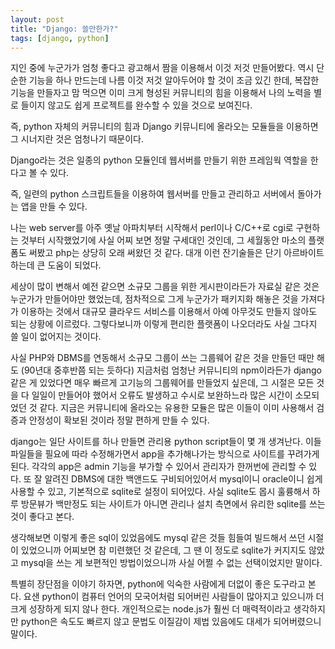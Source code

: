 ```yaml
---
layout: post
title: "Django: 쓸만한가?"
tags: [django, python]
---
```


지인 중에 누군가가 엄청 좋다고 광고해서 짬을 이용해서 이것 저것 만들어봤다. 역시 단순한 기능을 하나 만드는데 나름 이것 저것 알아두어야 할 것이 조금 있긴 한데, 복잡한 기능을 만들자고 맘 먹으면 이미 크게 형성된 커뮤니티의 힘을 이용해서 나의 노력을 별로 들이지 않고도 쉽게 프로젝트를 완수할 수 있을 것으로 보여진다. 

즉, python 자체의 커뮤니티의 힘과 Django 키뮤니티에 올라오는 모듈들을 이용하면 그 시너지란 것은 엄청나기 때문이다. 

Django라는 것은 일종의 python 모듈인데 웹서버를 만들기 위한 프레임웍 역할을 한다고 볼 수 있다. 

즉, 일련의 python 스크립트들을 이용하여 웹서버를 만들고 관리하고 서버에서 돌아가는 앱을 만들 수 있다. 

나는 web server를 아주 옛날 아파치부터 시작해서 perl이나 C/C++로 cgi로 구현하는 것부터 시작했었기에 사실 어찌 보면 정말 구세대인 것인데, 그 세월동안 마소의 플랫폼도 써봤고 php는 상당히 오래 써왔던 것 같다. 대개 이런 잔기술들은 단기 아르바이트 하는데 큰 도움이 되었다. 

세상이 많이 변해서 예전 같으면 소규모 그룹을 위한 게시판이라든가 자료실 같은 것은 누군가가 만들어야만 했었는데, 점차적으로 그게 누군가가 패키지화 해놓은 것을 가져다가 이용하는 것에서 대규모 클라우드 서비스를 이용해서 아예 아무것도 만들지 않아도 되는 상황에 이르렀다. 그렇다보니까 이렇게 편리한 플랫폼이 나오더라도 사실 그다지 쓸 일이 없어지는 것이다. 

사실 PHP와 DBMS를 연동해서 소규모 그룹이 쓰는 그룹웨어 같은 것을 만들던 때만 해도 (90년대 중후반쯤 되는 듯하다) 지금처럼 엄청난 커뮤니티의 npm이라든가 django 같은 게 있었다면 매우 빠르게 고기능의 그룹웨어를 만들었지 싶은데, 그 시절은 모든 것을 다 일일이 만들어야 했어서 오류도 발생하고 수시로 보완하느라 많은 시간이 소모되었던 것 같다. 지금은 커뮤니티에 올라오는 유용한 모듈은 많은 이들이 이미 사용해서 검증과 안정성이 확보된 것이라 정말 편하게 만들 수 있다.

django는 일단 사이트를 하나 만들면 관리용 python script들이 몇 개 생겨난다. 이들 파일들을 필요에 따라 수정해가면서 app을 추가해나가는 방식으로 사이트를 꾸려가게 된다. 각각의 app은 admin 기능을 부가할 수 있어서 관리자가 한꺼번에 관리할 수 있다. 또 잘 알려진 DBMS에 대한 백앤드도 구비되어있어서 mysql이니 oracle이니 쉽게 사용할 수 있고, 기본적으로 sqlite로 설정이 되어있다. 사실 sqlite도 몹시 훌륭해서 하루 방문뷰가 백만정도 되는 사이트가 아니면 관리나 설치 측면에서 유리한 sqlite를 쓰는 것이 좋다고 본다. 

생각해보면 이렇게 좋은 sql이 있었음에도 mysql 같은 것들 힘들여 빌드해서 쓰던 시절이 있었으니까 어찌보면 참 미련했던 것 같은데, 그 땐 이 정도로 sqlite가 커지지도 않았고 mysql을 쓰는 게 보편적인 방법이었으니까 사실 어쩔 수 없는 선택이었지만 말이다.

특별히 장단점을 이야기 하자면, python에 익숙한 사람에게 더없이 좋은 도구라고 본다. 요샌 python이 컴퓨터 언어의 모국어처럼 되어버린 사람들이 많아지고 있으니까 더 크게 성장하게 되지 않나 한다. 개인적으로는 node.js가 훨씬 더 매력적이라고 생각하지만 python은 속도도 빠르지 않고 문법도 이질감이 제법 있음에도 대세가 되어버렸으니 말이다. 
